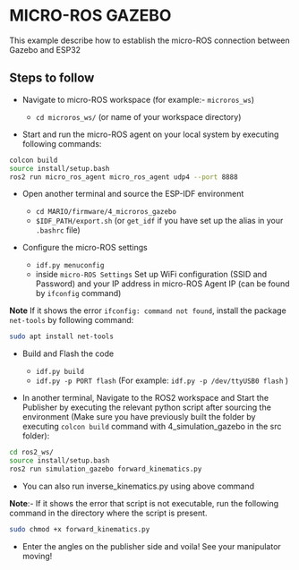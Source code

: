 # MICRO-ROS GAZEBO

This example describe how to establish the micro-ROS connection between Gazebo and ESP32

## Steps to follow

* Navigate to micro-ROS workspace (for example:- `microros_ws`) 
    * ```cd microros_ws/``` (or name of your workspace directory)

* Start and run the micro-ROS agent on your local system by executing following commands:

```bash
colcon build
source install/setup.bash
ros2 run micro_ros_agent micro_ros_agent udp4 --port 8888
```



* Open another terminal and source the ESP-IDF environment
    * ``` cd MARIO/firmware/4_microros_gazebo ```
    * ```$IDF_PATH/export.sh``` (or ```get_idf``` if you have set up the alias in your `.bashrc` file)
    
* Configure the micro-ROS settings 
    * ```idf.py menuconfig```
    * inside `micro-ROS Settings` Set up WiFi configuration (SSID and Password) and your IP address in micro-ROS Agent IP (can be found by `ifconfig` command)

**Note** If it shows the error `ifconfig: command not found`, install the package `net-tools` by following command:

```bash
sudo apt install net-tools
```

* Build and Flash the code 
    * ```idf.py build```
    * ```idf.py -p PORT flash``` (For example: ```idf.py -p /dev/ttyUSB0 flash``` )



* In another terminal, Navigate to the ROS2 workspace and Start the Publisher by executing the relevant python script after sourcing the environment
(Make sure you have previously built the folder by executing `colcon build` command with 4_simulation_gazebo in the src folder):

```bash
cd ros2_ws/
source install/setup.bash
ros2 run simulation_gazebo forward_kinematics.py
```
* You can also run inverse_kinematics.py using above command

**Note**:- If it shows the error that script is not executable, run the following command in the directory where the script is present.

```bash
sudo chmod +x forward_kinematics.py
```

* Enter the angles on the publisher side and voila! See your manipulator moving!
